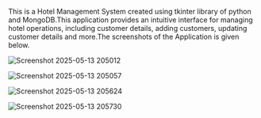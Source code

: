 This is a Hotel Management System created using tkinter library of python and MongoDB.This application provides an intuitive interface for managing hotel operations, including customer details, adding customers, updating customer details and more.The screenshots of the Application is given below.

![Screenshot 2025-05-13 205012](https://github.com/user-attachments/assets/6c358416-83de-44fa-8fff-db0fdf50df08)

![Screenshot 2025-05-13 205057](https://github.com/user-attachments/assets/27cadfe7-ad36-4818-be09-d55de9a0b871)

![Screenshot 2025-05-13 205624](https://github.com/user-attachments/assets/470ae9d8-e3a1-4d4e-aad2-8434f9416a6a)

![Screenshot 2025-05-13 205730](https://github.com/user-attachments/assets/7437b021-c9b2-45cd-9a14-afffae2dc351)
